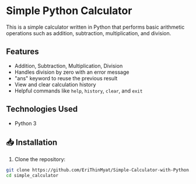 # Simple Python Calculator

This is a simple calculator written in Python that performs basic arithmetic operations such as addition, subtraction, multiplication, and division.

## Features

-  Addition, Subtraction, Multiplication, Division
-  Handles division by zero with an error message
-  "ans" keyword to reuse the previous result
-  View and clear calculation history
-  Helpful commands like `help`, `history`, `clear`, and `exit`

## Technologies Used

- Python 3

## 📥 Installation

1. Clone the repository:

```bash
git clone https://github.com/EriThinMyat/Simple-Calculator-with-Python.git
cd simple_calculator
